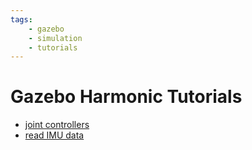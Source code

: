 ```yaml
---
tags:
    - gazebo
    - simulation
    - tutorials
---
```


# Gazebo Harmonic Tutorials

- [joint controllers](joint_control.md)
- [read IMU data](read_imu_data.md)
